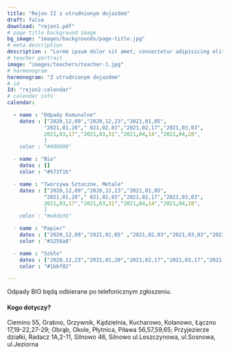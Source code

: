 ```yaml
---
title: "Rejon II z utrudnionym dojazdem"
draft: false
download: "rejon1.pdf"
# page title background image
bg_image: "images/backgrounds/page-title.jpg"
# meta description
description : "Lorem ipsum dolor sit amet, consectetur adipisicing elit, sed do eiusmod tempor incididunt ut labore. dolore magna aliqua. Ut enim ad minim veniam, quis nostrud."
# teacher portrait
image: "images/teachers/teacher-1.jpg"
# harmonogram
harmonogram: "Z utrudnionym dojazdem"
# id
Id: "rejon2-calendar"
# calendar info
calendar:

  - name : "Odpady Komunalne"
    dates : ["2020,12,09","2020,12,23","2021,01,05",
            "2021,01,20"," 021,02,03","2021,02,17","2021,03,03",
            2021,03,17","2021,03,31","2021,04,14","2021,04,28",
            ]
    color : "#000000"

  - name : "Bio"
    dates : []
    color : "#573f1b"

  - name : "Tworzywa Sztuczne, Metale"
    dates : ["2020,12,09","2020,12,23","2021,01,05",
            "2021,01,20"," 021,02,03","2021,02,17","2021,03,03",
            2021,03,17","2021,03,31","2021,04,14","2021,04,28",
            ]
    color : "#e0de36"

  - name : "Papier"
    dates : ["2020,12,09","2021,01,05" ,"2021,02,03","2021,03,03","2021,04,14"]
    color : "#3258a8"

  - name : "Szkło"
    dates : ["2020,12,23","2021,01,20","2021,02,17","2021,03,17","2021,04,28"]
    color : "#1bbf02"

---
```

Odpady BIO będą odbierane po telefonicznym zgłoszeniu.

#### Kogo dotyczy?

Ciemino 55, Grabno, Grzywnik, Kądzielnia, Kucharowo, Kolanowo, Łączno 17,19-22,27-29; Obrąb, Okole, Płytnica, Piława 56,57,59,65; Przyjezierze działki, Radacz 1A,2-11, Silnowo 46, Silnowo ul.Leszczynowa, ul.Sosnowa, ul.Jeziorna